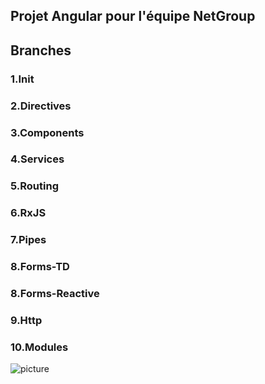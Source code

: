 ## Projet Angular pour l'équipe NetGroup

## Branches 

### 1.Init
### 2.Directives
### 3.Components
### 4.Services
### 5.Routing
### 6.RxJS
### 7.Pipes
### 8.Forms-TD
### 8.Forms-Reactive
### 9.Http
### 10.Modules

![picture](src/assets/tasksapp.png)

